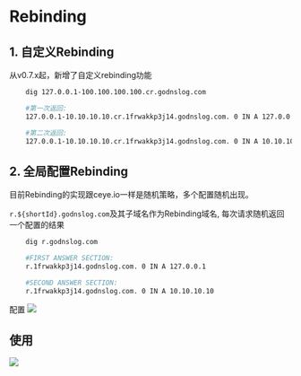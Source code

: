 # Rebinding

## 1. 自定义Rebinding

从v0.7.x起，新增了自定义rebinding功能

```bash
	dig 127.0.0.1-100.100.100.100.cr.godnslog.com

	#第一次返回:
	127.0.0.1-10.10.10.10.cr.1frwakkp3j14.godnslog.com. 0 IN A 127.0.0.1

	#第二次返回:
	127.0.0.1-10.10.10.10.cr.1frwakkp3j14.godnslog.com. 0 IN A 10.10.10.10
```
	
## 2. 全局配置Rebinding

目前Rebinding的实现跟ceye.io一样是随机策略，多个配置随机出现。

`r.${shortId}.godnslog.com`及其子域名作为Rebinding域名, 每次请求随机返回一个配置的结果

```bash
	dig r.godnslog.com

	#FIRST ANSWER SECTION:
	r.1frwakkp3j14.godnslog.com. 0 IN A 127.0.0.1

	#SECOND ANSWER SECTION:
	r.1frwakkp3j14.godnslog.com. 0 IN A 10.10.10.10
```

配置
![](https://s1.ax1x.com/2020/08/31/dOO6fO.png)


## 使用

![](https://s1.ax1x.com/2020/08/31/dOOgpD.png)

